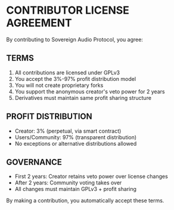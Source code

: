 # CONTRIBUTOR LICENSE AGREEMENT

By contributing to Sovereign Audio Protocol, you agree:

## TERMS
1. All contributions are licensed under GPLv3
2. You accept the 3%-97% profit distribution model  
3. You will not create proprietary forks
4. You support the anonymous creator's veto power for 2 years
5. Derivatives must maintain same profit sharing structure

## PROFIT DISTRIBUTION
- Creator: 3% (perpetual, via smart contract)
- Users/Community: 97% (transparent distribution)
- No exceptions or alternative distributions allowed

## GOVERNANCE
- First 2 years: Creator retains veto power over license changes
- After 2 years: Community voting takes over
- All changes must maintain GPLv3 + profit sharing

By making a contribution, you automatically accept these terms.
